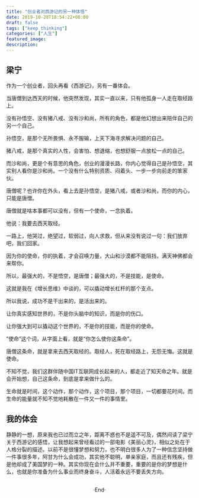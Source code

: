 ```yaml
---
title: "创业者对西游记的另一种体悟"
date: 2019-10-28T18:54:22+08:00
draft: false
tags: ["keep thinking"]
categories: ["人生"]
featured_image: 
description: 
---
```


## 梁宁

作为一个创业者，回头再看《西游记》，另有一番体会。  

当唐僧到达西天的时候，他突然发现，其实一直以来，只有他孤身一人走在取经路上。

没有孙悟空、没有猪八戒、没有沙和尚，所有的角色，都是他幻想出来陪伴自己的另一个自己。  

孙悟空，是那个无所畏惧、永不服输，上天下海寻求解决问题的自己。  

猪八戒，是那个真实的人性，会害怕、想退缩，也想舒服一点放松一点的自己。  

而沙和尚，更是个有意思的角色，创业的漫漫长路，你内心觉得自己是孙悟空，其实别人看你是沙和尚。一个没有什么特别资质、闷着头、一步一步向前走的笨家伙。  

唐僧呢？也许你在外头，看上去是孙悟空，是猪八戒，或者沙和尚，而你的内心，只能是唐僧。  

唐僧就是啥本事都可以没有，但有一个使命，一念执着。  

他说：我要去西天取经。  

一路上，他哭过，绝望过，软弱过，向人求救，但从来没有说过一句：我们放弃吧，我们回家。  

因为你的使命，你的执着，才会召唤力量，大山和沙漠都不能阻挡，满天神佛都会来帮你。  

所以，最强大的，不是悟空，是唐僧；最强大的，不是技能，是使命。  

这就是我在《增长思维》中谈的，可以撬动增长杠杆的那个支点。  

所以我说，成功不是干出来的，是活出来的。  

让你真实感知世界的，不是你头脑中的知识，而是你的伤口。  

让你强大到可以撬动这个世界的，不是你的技能，而是你的使命。  

“使命”这个词，从字面上看，就是“你怎么使你这条命”。  

唐僧这条命，就是拿来去西天取经的。取经人，死在取经路上，无怨无悔。这就是使命。  

不知不觉，我们这群伴随中国IT互联网成长起来的人，都走近了知天命之年。就是会开始想，自己这条命，到底是拿来做什么的。  

生命就是时间，这个动作，那个动作，这个项目，那个项目，一切都要花时间。而生命的能量就不知不觉地耗散在一件又一件的事情里。

## 我的体会

静静的一想，原来我也已过而立之年，距离不惑也不是遥不可及，偶然间读了梁宁关于西游记的感悟，让我想起来曾经看过的一部电影《美丽心灵》，相似之处在于人格分裂的描述。以前不是很懂梦想和努力，也不明白很多人为了一种信念坚持做一件事很多年，阿甘为什么会成功，其实他不聪明，单亲家庭，而且还有残疾，但是他却成了美国梦的一种。其实你现在会什么并不重要，重要的是你的梦想是什么，也就是你准备为什么事业而终身奋斗，人活着永远不要丢失方向。

<br>

<center>  ·End·  </center>
